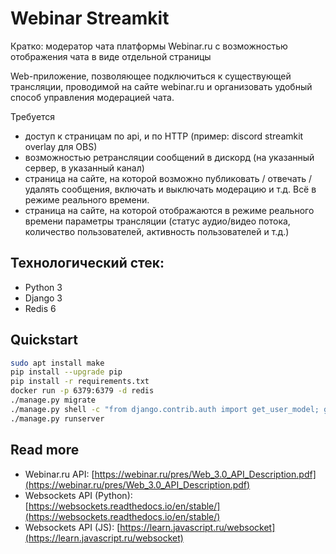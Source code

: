 # Webinar Streamkit
Кратко: модератор чата платформы Webinar.ru с возможностью отображения чата в виде отдельной страницы

Web-приложение, позволяющее подключиться к существующей трансляции, проводимой на сайте webinar.ru и 
организовать удобный способ управления модерацией чата.

Требуется 
- доступ к страницам по api, и по HTTP (пример: discord streamkit overlay для OBS)
- возможностью ретрансляции сообщений в дискорд (на указанный сервер, в указанный канал)
- страница на сайте, на которой возможно публиковать / отвечать / удалять сообщения, 
  включать и выключать модерацию и т.д. Всё в режиме реального времени.
- страница на сайте, на которой отображаются в режиме реального времени параметры трансляции 
  (статус аудио/видео потока, количество пользователей, активность пользователей и т.д.)


## Технологический стек:
- Python 3
- Django 3
- Redis 6

## Quickstart
```bash
sudo apt install make
pip install --upgrade pip
pip install -r requirements.txt
docker run -p 6379:6379 -d redis
./manage.py migrate
./manage.py shell -c "from django.contrib.auth import get_user_model; get_user_model().objects.create_superuser('vasya', '1@abc.net', 'promprog')"
./manage.py runserver
```

## Read more
- Webinar.ru API: [https://webinar.ru/pres/Web_3.0_API_Description.pdf](https://webinar.ru/pres/Web_3.0_API_Description.pdf)
- Websockets API (Python): [https://websockets.readthedocs.io/en/stable/](https://websockets.readthedocs.io/en/stable/)
- Websockets API (JS): [https://learn.javascript.ru/websocket](https://learn.javascript.ru/websocket) 
